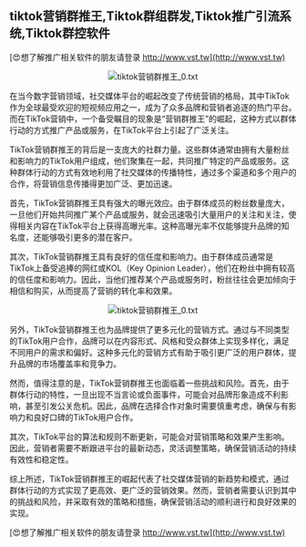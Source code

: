 ## **tiktok营销群推王,Tiktok群组群发,Tiktok推广引流系统,Tiktok群控软件**

[😍想了解推广相关软件的朋友请登录 http://www.vst.tw](http://www.vst.tw)

 <center><img src="https://vst.tw/MP4/tuiguang/png/1.png" alt="tiktok营销群推王_0.txt"></center>

在当今数字营销领域，社交媒体平台的崛起改变了传统营销的格局，其中TikTok作为全球最受欢迎的短视频应用之一，成为了众多品牌和营销者追逐的热门平台。而在TikTok营销中，一个备受瞩目的现象是“营销群推王”的崛起，这种方式以群体行动的方式推广产品或服务，在TikTok平台上引起了广泛关注。

TikTok营销群推王的背后是一支庞大的社群力量。这些群体通常由拥有大量粉丝和影响力的TikTok用户组成，他们聚集在一起，共同推广特定的产品或服务。这种群体行动的方式有效地利用了社交媒体的传播特性，通过多个渠道和多个用户的合作，将营销信息传播得更加广泛、更加迅速。

首先，TikTok营销群推王具有强大的曝光效应。由于群体成员的粉丝数量庞大，一旦他们开始共同推广某个产品或服务，就会迅速吸引大量用户的关注和关注，使得相关内容在TikTok平台上获得高曝光率。这种高曝光率不仅能够提升品牌的知名度，还能够吸引更多的潜在客户。

其次，TikTok营销群推王具有良好的信任度和影响力。由于群体成员通常是TikTok上备受追捧的网红或KOL（Key Opinion Leader），他们在粉丝中拥有较高的信任度和影响力。因此，当他们推荐某个产品或服务时，粉丝往往会更加倾向于相信和购买，从而提高了营销的转化率和效果。

 <center><img src="https://vst.tw/MP4/tuiguang/png/8.png" alt="tiktok营销群推王_0.txt"></center>

另外，TikTok营销群推王也为品牌提供了更多元化的营销方式。通过与不同类型的TikTok用户合作，品牌可以在内容形式、风格和受众群体上实现多样化，满足不同用户的需求和偏好。这种多元化的营销方式有助于吸引更广泛的用户群体，提升品牌的市场覆盖率和竞争力。

然而，值得注意的是，TikTok营销群推王也面临着一些挑战和风险。首先，由于群体行动的特性，一旦出现不当言论或负面事件，可能会对品牌形象造成不利影响，甚至引发公关危机。因此，品牌在选择合作对象时需要慎重考虑，确保与有影响力和良好口碑的TikTok用户合作。

其次，TikTok平台的算法和规则不断更新，可能会对营销策略和效果产生影响。因此，营销者需要不断跟进平台的最新动态，灵活调整策略，确保营销活动的持续有效性和稳定性。

综上所述，TikTok营销群推王的崛起代表了社交媒体营销的新趋势和模式，通过群体行动的方式实现了更高效、更广泛的营销效果。然而，营销者需要认识到其中的挑战和风险，并采取有效的策略和措施，确保营销活动的顺利进行和良好效果的实现。

[😍想了解推广相关软件的朋友请登录 http://www.vst.tw](http://www.vst.tw)



